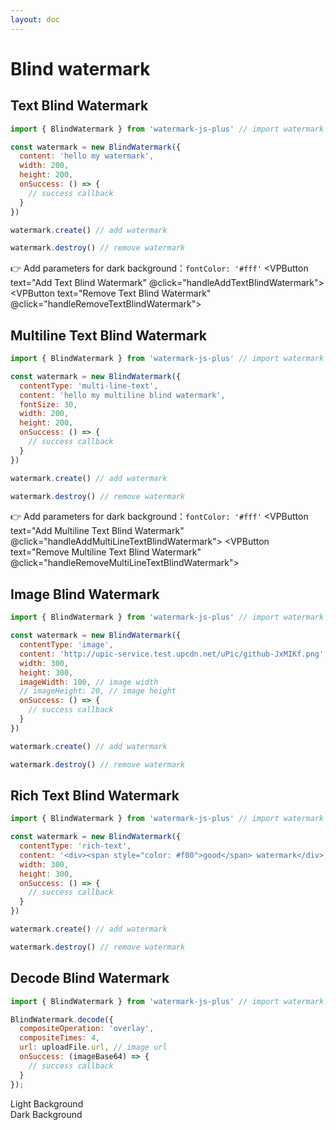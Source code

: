 ```yaml
---
layout: doc
---
```

# Blind watermark

<script setup lang="ts">
import VPButton from 'vitepress/dist/client/theme-default/components/VPButton.vue';
import { ref, getCurrentInstance, onMounted } from 'vue';
import { Plus, Warning } from '@element-plus/icons-vue';
import { BlindWatermark } from '../../src';
import { useData } from 'vitepress';
import { useAppStore } from '../.vitepress/stores/app';

const appStore = useAppStore();
const { isDark } = useData();
const app = getCurrentInstance();
const decodeBlindImageByLight = ref('');
const decodeBlindImageByDark = ref('');

onMounted(() => {
});

const handleAddTextBlindWatermark = () => {
  appStore.createWatermark({
    content: 'hello my watermark',
    fontColor: isDark.value ? '#fff' : '#000',
    width: 200,
    height: 200,
    onSuccess: () => {
      app.appContext.config.globalProperties.$message({
        appendTo: '#app',
        message: 'The text blind watermark added successfully!',
        type: 'success'
      });
    }
  }, 'blind')
};
const handleRemoveTextBlindWatermark = () => {
  appStore.removeWatermark();
};

const handleAddMultiLineTextBlindWatermark = () => {
  appStore.createWatermark({
    contentType: 'multi-line-text',
    content: 'hello my multiline blind watermark',
    fontColor: isDark.value ? '#fff' : '#000',
    fontSize: 30,
    width: 200,
    height: 200,
    onSuccess: () => {
      app.appContext.config.globalProperties.$message({
        appendTo: '#app',
        message: 'The multiline text blind watermark added successfully!',
        type: 'success'
      });
    }
  }, 'blind')
};
const handleRemoveMultiLineTextBlindWatermark = () => {
  appStore.removeWatermark();
};

const handleAddImageBlindWatermark = () => {
  appStore.createWatermark({
    contentType: 'image',
    image: 'https://cdn.jsdelivr.net/gh/zhensherlock/oss@main/uPic/github-mkWBiK.png',
    imageWidth: 200,
    // imageHeight: 20,
    width: 300,
    height: 300,
    onSuccess: () => {
      app.appContext.config.globalProperties.$message({
        appendTo: '#app',
        message: 'The image blind watermark added successfully!',
        type: 'success'
      });
    }
  }, 'blind')
};
const handleRemoveImageBlindWatermark = () => {
  appStore.removeWatermark();
};

const handleAddRichTextBlindWatermark = () => {
  appStore.createWatermark({
    contentType: 'rich-text',
    content: '<div><span style="color: #f00">good</span> watermark</div>',
    width: 300,
    height: 300,
    onSuccess: () => {
      app.appContext.config.globalProperties.$message({
        appendTo: '#app',
        message: 'The rich text blind watermark added successfully!',
        type: 'success'
      });
    }
  }, 'blind')
};
const handleRemoveRichTextBlindWatermark = () => {
  appStore.removeWatermark();
};

// decode blind watermark
const handleSuccessByLight = (uploadFile) => {
  BlindWatermark.decode({
    compositeTimes: 4,
    compositeOperation: 'overlay',
    // compositeTimes: 5,
    // compositeOperation: 'soft-light',
    url: uploadFile.url,
    onSuccess: (imageBase64) => {
      decodeBlindImageByLight.value = imageBase64
    }
  });
}
const handleSuccessByDark = (uploadFile) => {
  BlindWatermark.decode({
    fillColor: '#fff',
    compositeTimes: 3,
    compositeOperation: 'overlay',
    url: uploadFile.url,
    onSuccess: (imageBase64) => {
      decodeBlindImageByDark.value = imageBase64
    }
  });
}
</script>

<el-backtop></el-backtop>

## Text Blind Watermark

<div class="text-blind-watermark">

```js
import { BlindWatermark } from 'watermark-js-plus' // import watermark plugin

const watermark = new BlindWatermark({
  content: 'hello my watermark',
  width: 200,
  height: 200,
  onSuccess: () => {
    // success callback
  }
})

watermark.create() // add watermark

watermark.destroy() // remove watermark
```
👉 Add parameters for dark background：`fontColor: '#fff'`
<el-affix target=".text-blind-watermark" position="bottom" :offset="0">
  <el-space class="block-operation">
    <VPButton text="Add Text Blind Watermark" @click="handleAddTextBlindWatermark"></VPButton>
    <VPButton text="Remove Text Blind Watermark" @click="handleRemoveTextBlindWatermark"></VPButton>
  </el-space>
</el-affix>
</div>

## Multiline Text Blind Watermark

<div class="multiline-text-blind-watermark">

```js
import { BlindWatermark } from 'watermark-js-plus' // import watermark plugin

const watermark = new BlindWatermark({
  contentType: 'multi-line-text',
  content: 'hello my multiline blind watermark',
  fontSize: 30,
  width: 200,
  height: 200,
  onSuccess: () => {
    // success callback
  }
})

watermark.create() // add watermark

watermark.destroy() // remove watermark
```
👉 Add parameters for dark background：`fontColor: '#fff'`
<el-affix target=".multiline-text-blind-watermark" position="bottom" :offset="0">
  <el-space class="block-operation">
    <VPButton text="Add Multiline Text Blind Watermark" @click="handleAddMultiLineTextBlindWatermark"></VPButton>
    <VPButton text="Remove Multiline Text Blind Watermark" @click="handleRemoveMultiLineTextBlindWatermark"></VPButton>
  </el-space>
</el-affix>
</div>

## Image Blind Watermark

<div class="image-blind-watermark">

```js
import { BlindWatermark } from 'watermark-js-plus' // import watermark plugin

const watermark = new BlindWatermark({
  contentType: 'image',
  content: 'http://upic-service.test.upcdn.net/uPic/github-JxMIKf.png',
  width: 300,
  height: 300,
  imageWidth: 100, // image width
  // imageHeight: 20, // image height
  onSuccess: () => {
    // success callback
  }
})

watermark.create() // add watermark

watermark.destroy() // remove watermark
```
<el-affix target=".image-blind-watermark" position="bottom" :offset="0">
  <el-space class="block-operation">
    <VPButton text="Add Image Blind Watermark" @click="handleAddImageBlindWatermark"></VPButton>
    <VPButton text="Remove Image Blind Watermark" @click="handleRemoveImageBlindWatermark"></VPButton>
  </el-space>
</el-affix>
</div>

## Rich Text Blind Watermark

<div class="rich-text-blind-watermark">

```js
import { BlindWatermark } from 'watermark-js-plus' // import watermark plugin

const watermark = new BlindWatermark({
  contentType: 'rich-text',
  content: '<div><span style="color: #f00">good</span> watermark</div>',
  width: 300,
  height: 300,
  onSuccess: () => {
    // success callback
  }
})

watermark.create() // add watermark

watermark.destroy() // remove watermark
```
<el-affix target=".rich-text-blind-watermark" position="bottom" :offset="0">
  <el-space class="block-operation">
    <VPButton text="Add RichText Blind Watermark" @click="handleAddRichTextBlindWatermark"></VPButton>
    <VPButton text="Remove Rich Text Blind Watermark" @click="handleRemoveRichTextBlindWatermark"></VPButton>
  </el-space>
</el-affix>
</div>

## Decode Blind Watermark

```js
import { BlindWatermark } from 'watermark-js-plus' // import watermark plugin

BlindWatermark.decode({
  compositeOperation: 'overlay',
  compositeTimes: 4,
  url: uploadFile.url, // image url
  onSuccess: (imageBase64) => {
    // success callback
  }
});
```
<el-row :gutter="20">
  <el-col :span="12">
    <el-tooltip content="Use a light background image" placement="right">
      <el-link :underline="false">
        Light Background<el-icon class="el-icon--right"><Warning /></el-icon>
      </el-link>
    </el-tooltip>
    <div>
      <el-upload
        list-type="picture-card"
        accept="image/*"
        :auto-upload="false"
        :show-file-list="false"
        :on-change="handleSuccessByLight"
      >
        <el-icon><Plus /></el-icon>
      </el-upload>
      <el-image
        v-if="decodeBlindImageByLight"
        style="width: 400px; height: 400px;margin-top: 20px;"
        :src="decodeBlindImageByLight"
        :preview-src-list="[decodeBlindImageByLight]"
        fit="cover"
      />
    </div>
  </el-col>
  <el-col :span="12">
    <el-tooltip content="Use with dark background image" placement="right">
      <el-link :underline="false">
        Dark Background<el-icon class="el-icon--right"><Warning /></el-icon>
      </el-link>
    </el-tooltip>
    <div>
      <el-upload
        list-type="picture-card"
        accept="image/*"
        :auto-upload="false"
        :show-file-list="false"
        :on-change="handleSuccessByDark"
      >
        <el-icon><Plus /></el-icon>
      </el-upload>
      <el-image
        v-if="decodeBlindImageByDark"
        style="width: 400px; height: 400px;margin-top: 20px;"
        :src="decodeBlindImageByDark"
        :preview-src-list="[decodeBlindImageByDark]"
        fit="cover"
      />
    </div>
  </el-col>
</el-row>

[//]: # (<div style="position: relative;">)

[//]: # (  <div style="position: absolute;top:0;bottom: 0;left: 0;right: 0;mix-blend-mode: color-burn;background: #000;"></div>)

[//]: # (  <img width="200" src="http://upic-service.test.upcdn.net/uPic/iShot_2022-11-28_10.35.29-RP6dBG.png" alt="">)

[//]: # (</div>)
